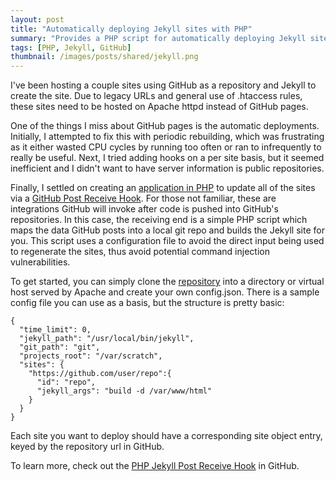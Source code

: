 ```yaml
---
layout: post
title: "Automatically deploying Jekyll sites with PHP"
summary: "Provides a PHP script for automatically deploying Jekyll sites via a GitHub Post Receive Hook"
tags: [PHP, Jekyll, GitHub]
thumbnail: /images/posts/shared/jekyll.png
---
```


I've been hosting a couple sites using GitHub as a repository and Jekyll to create the 
site.  Due to legacy URLs and general use of .htaccess rules, these sites need to be 
hosted on Apache httpd instead of GitHub pages.

One of the things I miss about GitHub pages is the automatic deployments.  Initially,
I attempted to fix this with periodic rebuilding, which was frustrating as it either 
wasted CPU cycles by running too often or ran to infrequently to really be useful.  Next,
I tried adding hooks on a per site basis, but it seemed inefficient and I didn't want 
to have server information is public repositories.

Finally, I settled on creating an [application in PHP](https://github.com/klcodanr/PHP-Jekyll-Post-Receive-Hook) to update all of the sites via a
[GitHub Post Receive Hook](https://help.github.com/articles/post-receive-hooks).  For 
those not familiar, these are integrations GitHub will invoke after code is pushed into 
GitHub's repositories.  In this case, the receiving end is a simple PHP script which maps 
the data GitHub posts into a local git repo and builds the Jekyll site for you.  This 
script uses a configuration file to avoid the direct input being used to regenerate the 
sites, thus avoid potential command injection vulnerabilities.

To get started, you can simply clone the 
[repository](https://github.com/klcodanr/PHP-Jekyll-Post-Receive-Hook) into a directory
or virtual host served by Apache and create your own config.json.  There is a sample config
file you can use as a basis, but the structure is pretty basic:

	{
	  "time_limit": 0,
	  "jekyll_path": "/usr/local/bin/jekyll",
	  "git_path": "git",
	  "projects_root": "/var/scratch",
	  "sites": {
    	"https://github.com/user/repo":{
	      "id": "repo",
	      "jekyll_args": "build -d /var/www/html"
	    }
	  }
	}

Each site you want to deploy should have a corresponding site object entry, keyed by the
repository url in GitHub.

To learn more, check out the 
[PHP Jekyll Post Receive Hook](https://github.com/klcodanr/PHP-Jekyll-Post-Receive-Hook)
in GitHub.